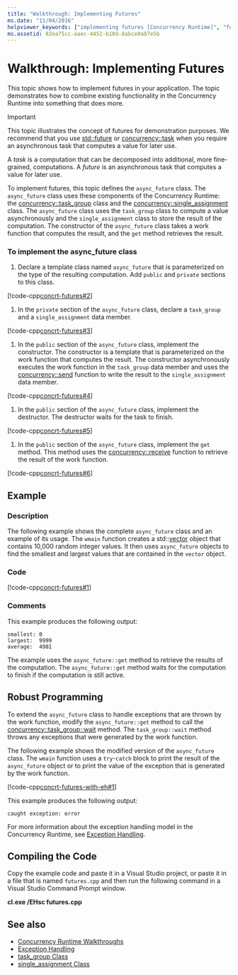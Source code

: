 ```yaml
---
title: "Walkthrough: Implementing Futures"
ms.date: "11/04/2016"
helpviewer_keywords: ["implementing futures [Concurrency Runtime]", "futures, implementing [Concurrency Runtime]"]
ms.assetid: 82ea75cc-aaec-4452-b10d-8abce0a87e5b
---
```

# Walkthrough: Implementing Futures

This topic shows how to implement futures in your application. The topic demonstrates how to combine existing functionality in the Concurrency Runtime into something that does more.

> [!IMPORTANT]
>  This topic illustrates the concept of futures for demonstration purposes. We recommend that you use [std::future](../../standard-library/future-class.md) or [concurrency::task](../../parallel/concrt/reference/task-class.md) when you require an asynchronous task that computes a value for later use.

A *task* is a computation that can be decomposed into additional, more fine-grained, computations. A *future* is an asynchronous task that computes a value for later use.

To implement futures, this topic defines the `async_future` class. The `async_future` class uses these components of the Concurrency Runtime: the [concurrency::task_group](reference/task-group-class.md) class and the [concurrency::single_assignment](../../parallel/concrt/reference/single-assignment-class.md) class. The `async_future` class uses the `task_group` class to compute a value asynchronously and the `single_assignment` class to store the result of the computation. The constructor of the `async_future` class takes a work function that computes the result, and the `get` method retrieves the result.

### To implement the async_future class

1. Declare a template class named `async_future` that is parameterized on the type of the resulting computation. Add `public` and `private` sections to this class.

[!code-cpp[concrt-futures#2](../../parallel/concrt/codesnippet/cpp/walkthrough-implementing-futures_1.cpp)]

1. In the `private` section of the `async_future` class, declare a `task_group` and a `single_assignment` data member.

[!code-cpp[concrt-futures#3](../../parallel/concrt/codesnippet/cpp/walkthrough-implementing-futures_2.cpp)]

1. In the `public` section of the `async_future` class, implement the constructor. The constructor is a template that is parameterized on the work function that computes the result. The constructor asynchronously executes the work function in the `task_group` data member and uses the [concurrency::send](reference/concurrency-namespace-functions.md#send) function to write the result to the `single_assignment` data member.

[!code-cpp[concrt-futures#4](../../parallel/concrt/codesnippet/cpp/walkthrough-implementing-futures_3.cpp)]

1. In the `public` section of the `async_future` class, implement the destructor. The destructor waits for the task to finish.

[!code-cpp[concrt-futures#5](../../parallel/concrt/codesnippet/cpp/walkthrough-implementing-futures_4.cpp)]

1. In the `public` section of the `async_future` class, implement the `get` method. This method uses the [concurrency::receive](reference/concurrency-namespace-functions.md#receive) function to retrieve the result of the work function.

[!code-cpp[concrt-futures#6](../../parallel/concrt/codesnippet/cpp/walkthrough-implementing-futures_5.cpp)]

## Example

### Description

The following example shows the complete `async_future` class and an example of its usage. The `wmain` function creates a std::[vector](../../standard-library/vector-class.md) object that contains 10,000 random integer values. It then uses `async_future` objects to find the smallest and largest values that are contained in the `vector` object.

### Code

[!code-cpp[concrt-futures#1](../../parallel/concrt/codesnippet/cpp/walkthrough-implementing-futures_6.cpp)]

### Comments

This example produces the following output:

```Output
smallest: 0
largest:  9999
average:  4981
```

The example uses the `async_future::get` method to retrieve the results of the computation. The `async_future::get` method waits for the computation to finish if the computation is still active.

## Robust Programming

To extend the `async_future` class to handle exceptions that are thrown by the work function, modify the `async_future::get` method to call the [concurrency::task_group::wait](reference/task-group-class.md#wait) method. The `task_group::wait` method throws any exceptions that were generated by the work function.

The following example shows the modified version of the `async_future` class. The `wmain` function uses a `try`-`catch` block to print the result of the `async_future` object or to print the value of the exception that is generated by the work function.

[!code-cpp[concrt-futures-with-eh#1](../../parallel/concrt/codesnippet/cpp/walkthrough-implementing-futures_7.cpp)]

This example produces the following output:

```Output
caught exception: error
```

For more information about the exception handling model in the Concurrency Runtime, see [Exception Handling](../../parallel/concrt/exception-handling-in-the-concurrency-runtime.md).

## Compiling the Code

Copy the example code and paste it in a Visual Studio project, or paste it in a file that is named `futures.cpp` and then run the following command in a Visual Studio Command Prompt window.

**cl.exe /EHsc futures.cpp**

## See also

- [Concurrency Runtime Walkthroughs](../../parallel/concrt/concurrency-runtime-walkthroughs.md)
- [Exception Handling](../../parallel/concrt/exception-handling-in-the-concurrency-runtime.md)
- [task_group Class](reference/task-group-class.md)
- [single_assignment Class](../../parallel/concrt/reference/single-assignment-class.md)
